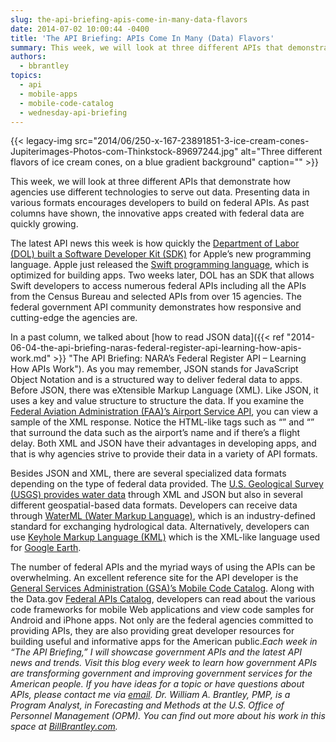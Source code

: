 ```yaml
---
slug: the-api-briefing-apis-come-in-many-data-flavors
date: 2014-07-02 10:00:44 -0400
title: 'The API Briefing: APIs Come In Many (Data) Flavors'
summary: This week, we will look at three different APIs that demonstrate how agencies use different technologies to serve out data. Presenting data in various formats encourages developers to build on federal APIs. As past columns have shown, the innovative apps created with federal data are quickly growing. The latest API news this week is how
authors:
  - bbrantley
topics:
  - api
  - mobile-apps
  - mobile-code-catalog
  - wednesday-api-briefing
---
```


{{< legacy-img src="2014/06/250-x-167-23891851-3-ice-cream-cones-Jupiterimages-Photos-com-Thinkstock-89697244.jpg" alt="Three different flavors of ice cream cones, on a blue gradient background" caption="" >}}

This week, we will look at three different APIs that demonstrate how agencies use different technologies to serve out data. Presenting data in various formats encourages developers to build on federal APIs. As past columns have shown, the innovative apps created with federal data are quickly growing.

The latest API news this week is how quickly the <a href="https://github.com/USDepartmentofLabor/Swift-Federal-Data-SDK" target="_blank">Department of Labor (DOL) built a Software Developer Kit (SDK)</a> for Apple’s new programming language. Apple just released the <a href="https://developer.apple.com/swift/" target="_blank">Swift programming language</a>, which is optimized for building apps. Two weeks later, DOL has an SDK that allows Swift developers to access numerous federal APIs including all the APIs from the Census Bureau and selected APIs from over 15 agencies. The federal government API community demonstrates how responsive and cutting-edge the agencies are.

In a past column, we talked about [how to read JSON data]({{< ref "2014-06-04-the-api-briefing-naras-federal-register-api-learning-how-apis-work.md" >}} "The API Briefing:  NARA’s Federal Register API – Learning How APIs Work"). As you may remember, JSON stands for JavaScript Object Notation and is a structured way to deliver federal data to apps. Before JSON, there was eXtensible Markup Language (XML). Like JSON, it uses a key and value structure to structure the data. If you examine the <a href="http://services.faa.gov/docs/services/airport/#airportStatus" target="_blank">Federal Aviation Administration (FAA)’s Airport Service API</a>, you can view a sample of the XML response. Notice the HTML-like tags such as “<Name>” and “<Delay>” that surround the data such as the airport’s name and if there&#8217;s a flight delay. Both XML and JSON have their advantages in developing apps, and that is why agencies strive to provide their data in a variety of API formats.

Besides JSON and XML, there are several specialized data formats depending on the type of federal data provided. The <a href="http://waterservices.usgs.gov/" target="_blank">U.S. Geological Survey (USGS) provides water data</a> through XML and JSON but also in several different geospatial-based data formats. Developers can receive data through <a href="http://his.cuahsi.org/wofws.html" target="_blank">WaterML (Water Markup Language)</a>, which is an industry-defined standard for exchanging hydrological data. Alternatively, developers can use <a href="http://en.wikipedia.org/wiki/Keyhole_Markup_Language" target="_blank">Keyhole Markup Language (KML)</a> which is the XML-like language used for <a href="https://www.google.com/earth/" target="_blank">Google Earth</a>.

The number of federal APIs and the myriad ways of using the APIs can be overwhelming. An excellent reference site for the API developer is the <a href="http://gsa.github.io/Mobile-Code-Catalog/" target="_blank">General Services Administration (GSA)’s Mobile Code Catalog</a>. Along with the Data.gov <a href="http://www.data.gov/developers/apis" target="_blank">Federal APIs Catalog</a>, developers can read about the various code frameworks for mobile Web applications and view code samples for Android and iPhone apps. Not only are the federal agencies committed to providing APIs, they are also providing great developer resources for building useful and informative apps for the American public._Each week in “The API Briefing,” I will showcase government APIs and the latest API news and trends. Visit this blog every week to learn how government APIs are transforming government and improving government services for the American people. If you have ideas for a topic or have questions about APIs, please contact me via [email](mailto:William.Brantley@opm.gov)._
_Dr. William A. Brantley, PMP, is a Program Analyst, in Forecasting and Methods at the U.S. Office of Personnel Management (OPM). You can find out more about his work in this space at <a href="http://billbrantley.com/" target="_blank">BillBrantley.com</a>._

<div class="copyIcon copy0">
</div>

<div class="pasteIcon paste0">
</div>

<div class="notifyIcon">
</div>
